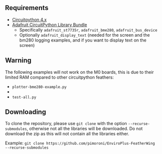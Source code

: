 ## Requirements

* [Circuitpython 4.x](https://circuitpython.org/downloads)
* [Adafruit CircuitPython Library Bundle](https://circuitpython.org/libraries)
    * Specifically `adafruit_st7735r`, `adafruit_bme280`, `adafruit_bus_device`
    * Optionally `adafruit_display_text` (needed for the screen and the bm280 logging examples, and if you want to display text on the screen)

## Warning
The following examples will not work on the M0 boards, this is due to their limited RAM compared to other circuitpython feathers:
* `plotter-bme280-example.py`
* 
* `test-all.py`

## Downloading
To clone the repository, please use `git clone` with the option `--recurse-submodules`, otherwise not all the libraries will be downloaded. Do not download the zip as this will not contain all the libraries either.

Example: `git clone https://github.com/pimoroni/EnviroPlus-FeatherWing --recurse-submodules`
